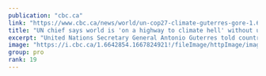 ```yaml
---
publication: "cbc.ca"
link: "https://www.cbc.ca/news/world/un-cop27-climate-guterres-gore-1.6642844"
title: "UN chief says world is 'on a highway to climate hell' without urgent action to cut emissions | CBC News"
excerpt: "United Nations Secretary General Antonio Guterres told countries gathered at the start of the COP27 summit in Egypt on Monday they face a stark choice: work together now to cut emissions or condemn fu"
image: "https://i.cbc.ca/1.6642854.1667824921!/fileImage/httpImage/image.jpg_gen/derivatives/16x9_620/1439721011.jpg"
group: pro
rank: 19
---
```

